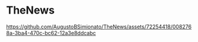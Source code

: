 # TheNews

https://github.com/AugustoBSimionato/TheNews/assets/72254418/0082768a-3ba4-470c-bc62-12a3e8ddcabc
